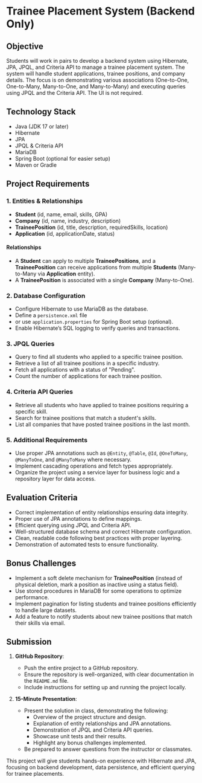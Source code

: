 # Trainee Placement System (Backend Only)

## Objective

Students will work in pairs to develop a backend system using Hibernate, JPA, JPQL, and Criteria API to manage a trainee placement system. The system will handle student applications, trainee positions, and company details. The focus is on demonstrating various associations (One-to-One, One-to-Many, Many-to-One, and Many-to-Many) and executing queries using JPQL and the Criteria API. The UI is not required.

## Technology Stack

- Java (JDK 17 or later)
- Hibernate
- JPA
- JPQL & Criteria API
- MariaDB
- Spring Boot (optional for easier setup)
- Maven or Gradle


## Project Requirements

### 1. Entities & Relationships

- **Student** (id, name, email, skills, GPA)
- **Company** (id, name, industry, description)
- **TraineePosition** (id, title, description, requiredSkills, location)
- **Application** (id, applicationDate, status)

#### Relationships

- A **Student** can apply to multiple **TraineePositions**, and a **TraineePosition** can receive applications from multiple **Students** (Many-to-Many via **Application** entity).
- A **TraineePosition** is associated with a single **Company** (Many-to-One).

### 2. Database Configuration

- Configure Hibernate to use MariaDB as the database.
- Define a `persistence.xml` file
- or use `application.properties` for Spring Boot setup (optional).
- Enable Hibernate’s SQL logging to verify queries and transactions.

### 3. JPQL Queries

- Query to find all students who applied to a specific trainee position.
- Retrieve a list of all trainee positions in a specific industry.
- Fetch all applications with a status of "Pending".
- Count the number of applications for each trainee position.

### 4. Criteria API Queries

- Retrieve all students who have applied to trainee positions requiring a specific skill.
- Search for trainee positions that match a student's skills.
- List all companies that have posted trainee positions in the last month.

### 5. Additional Requirements

- Use proper JPA annotations such as `@Entity`, `@Table`, `@Id`, `@OneToMany`, `@ManyToOne`, and `@ManyToMany` where necessary.
- Implement cascading operations and fetch types appropriately.
- Organize the project using a service layer for business logic and a repository layer for data access.


## Evaluation Criteria

- Correct implementation of entity relationships ensuring data integrity.
- Proper use of JPA annotations to define mappings.
- Efficient querying using JPQL and Criteria API.
- Well-structured database schema and correct Hibernate configuration.
- Clean, readable code following best practices with proper layering.
- Demonstration of automated tests to ensure functionality.

## Bonus Challenges

- Implement a soft delete mechanism for **TraineePosition** (instead of physical deletion, mark a position as inactive using a status field).
- Use stored procedures in MariaDB for some operations to optimize performance.
- Implement pagination for listing students and trainee positions efficiently to handle large datasets.
- Add a feature to notify students about new trainee positions that match their skills via email.

## Submission

1. **GitHub Repository**:
   - Push the entire project to a GitHub repository.
   - Ensure the repository is well-organized, with clear documentation in the `README.md` file.
   - Include instructions for setting up and running the project locally.

2. **15-Minute Presentation**:
   - Present the solution in class, demonstrating the following:
     - Overview of the project structure and design.
     - Explanation of entity relationships and JPA annotations.
     - Demonstration of JPQL and Criteria API queries.
     - Showcase unit tests and their results.
     - Highlight any bonus challenges implemented.
   - Be prepared to answer questions from the instructor or classmates.

This project will give students hands-on experience with Hibernate and JPA, focusing on backend development, data persistence, and efficient querying for trainee placements.
